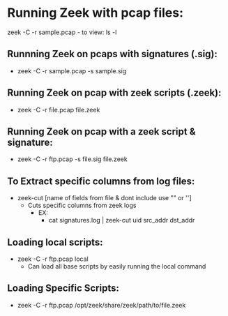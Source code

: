 # Running Zeek with pcap files:

zeek -C -r sample.pcap 
    - to view: ls -l

## Runnning Zeek on pcaps with signatures (.sig):

- zeek -C -r sample.pcap -s sample.sig

## Running Zeek on pcap with zeek scripts (.zeek):

- zeek -C -r file.pcap file.zeek 

## Running Zeek on pcap with a zeek script & signature:

- zeek -C -r ftp.pcap -s file.sig file.zeek 

## To Extract specific columns from log files:

- zeek-cut [name of fields from file & dont include use "" or '']
  - Cuts specific columns from zeek logs
    - EX:
      - cat signatures.log | zeek-cut uid src_addr dst_addr

## Loading local scripts:

- zeek -C -r ftp.pcap local
  - Can load all base scripts by easily running the local command

## Loading Specific Scripts:

- zeek -C -r ftp.pcap /opt/zeek/share/zeek/path/to/file.zeek